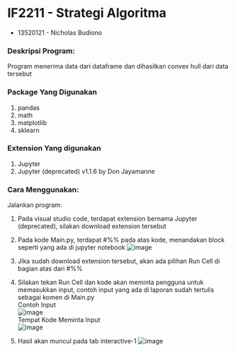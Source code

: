 # IF2211 - Strategi Algoritma

- 13520121 - Nicholas Budiono

### Deskripsi Program:

Program menerima data dari dataframe dan dihasilkan convex hull dari data tersebut

### Package Yang Digunakan

1. pandas
2. math
3. matplotlib
4. sklearn

### Extension Yang digunakan

1. Jupyter
2. Jupyter (deprecated) v1.1.6 by Don Jayamanne

### Cara Menggunakan:

Jalankan program:

1. Pada visual studio code, terdapat extension bernama Jupyter (deprecated), silakan download extension tersebut

2. Pada kode Main.py, terdapat #%% pada atas kode, menandakan block seperti yang ada di jupyter notebook
  ![image](https://user-images.githubusercontent.com/90960378/156011756-e30d91e7-29c6-45ef-9906-d6d5b1279784.png)

3. Jika sudah download extension tersebut, akan ada pilihan Run Cell di bagian atas dari #%%

4. Silakan tekan Run Cell dan kode akan meminta pengguna untuk memasukkan input, contoh input yang ada di laporan sudah tertulis sebagai komen di Main.py <br />
  Contoh Input <br />
  ![image](https://user-images.githubusercontent.com/90960378/156011881-3f6f1305-a9b4-49dd-86ed-231eb14db115.png) <br />
  Tempat Kode Meminta Input <br />
  ![image](https://user-images.githubusercontent.com/90960378/156012009-068a4b5a-9c81-45f8-a84e-6e21db7f0f46.png) <br />

5. Hasil akan muncul pada tab interactive-1
  ![image](https://user-images.githubusercontent.com/90960378/156012124-cdae4d8c-3561-4a84-95d7-4e26b6c40218.png)

